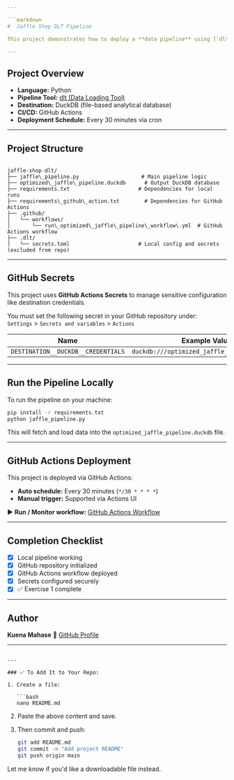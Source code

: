 ```yaml
---

```markdown
#  Jaffle Shop DLT Pipeline

This project demonstrates how to deploy a **data pipeline** using [`dlt`](https://github.com/dlt-hub/dlt) and **GitHub Actions** for automation. It extracts, normalizes, and loads data from a sample Jaffle Shop API into a local DuckDB database.

---
```


##  Project Overview

- **Language:** Python
- **Pipeline Tool:** [dlt (Data Loading Tool)](https://github.com/dlt-hub/dlt)
- **Destination:** DuckDB (file-based analytical database)
- **CI/CD:** GitHub Actions
- **Deployment Schedule:** Every 30 minutes via cron

---

##  Project Structure

```

jaffle-shop-dlt/
├── jaffle\_pipeline.py                    # Main pipeline logic
├── optimized\_jaffle\_pipeline.duckdb      # Output DuckDB database
├── requirements.txt                      # Dependencies for local runs
├── requirements\_github\_action.txt        # Dependencies for GitHub Actions
├── .github/
│   └── workflows/
│       └── run\_optimized\_jaffle\_pipeline\_workflow\.yml  # GitHub Actions workflow
├── .dlt/
│   └── secrets.toml                      # Local config and secrets (excluded from repo)

````

---

##  GitHub Secrets

This project uses **GitHub Actions Secrets** to manage sensitive configuration like destination credentials.

You must set the following secret in your GitHub repository under:  
`Settings` > `Secrets and variables` > `Actions`

| Name                            | Example Value                               |
|---------------------------------|---------------------------------------------|
| `DESTINATION__DUCKDB__CREDENTIALS` | `duckdb:///optimized_jaffle_pipeline.duckdb` |

---

##  Run the Pipeline Locally

To run the pipeline on your machine:

```bash
pip install -r requirements.txt
python jaffle_pipeline.py
````

This will fetch and load data into the `optimized_jaffle_pipeline.duckdb` file.

---

##  GitHub Actions Deployment

This project is deployed via GitHub Actions:

* **Auto schedule:** Every 30 minutes (`*/30 * * * *`)
* **Manual trigger:** Supported via Actions UI

▶️ **Run / Monitor workflow:**
[GitHub Actions Workflow](https://github.com/KuenaMahase/jaffle-shop-dlt/actions/workflows/run_optimized_jaffle_pipeline_workflow.yml)

---

##  Completion Checklist

* [x] Local pipeline working
* [x] GitHub repository initialized
* [x] GitHub Actions workflow deployed
* [x] Secrets configured securely
* [x] ✅ Exercise 1 complete

---

##  Author

**Kuena Mahase**
🔗 [GitHub Profile](https://github.com/KuenaMahase)

---

````

---

### ✅ To Add It to Your Repo:

1. Create a file:

   ```bash
   nano README.md
````

2. Paste the above content and save.

3. Then commit and push:

   ```bash
   git add README.md
   git commit -m "Add project README"
   git push origin main
   ```

Let me know if you'd like a downloadable file instead.
